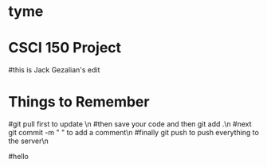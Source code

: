# tyme

# CSCI 150 Project

#this is Jack Gezalian's edit 
 
 # Things to Remember

 #git pull first to update \n
 #then save your code and then git add .\n
 #next git commit -m " " to add a comment\n
 #finally git push to push everything to the server\n

 #hello